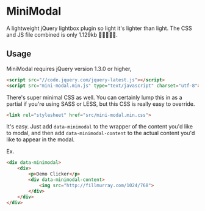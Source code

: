# MiniModal
A lightweight jQuery lightbox plugin so light it's lighter than light. The CSS and JS file combined is only 1.129kb 🎉🔥🔥🔥🎉.

## Usage
MiniModal requires jQuery version 1.3.0 or higher,

```html
<script src="//code.jquery.com/jquery-latest.js"></script>
<script src="mini-modal.min.js" type="text/javascript" charset="utf-8"></script>
```

There's super minimal CSS as well. You can certainly lump this in as a partial if you're using SASS or LESS, but this CSS is really easy to override.

```html
<link rel="stylesheet" href="src/mini-modal.min.css">
```

It's easy. Just add `data-minimodal` to the wrapper of the content you'd like to modal, and then add `data-minimodal-content` to the actual content you'd like to appear in the modal.

Ex.
```html
<div data-minimodal>
    <div>
        <p>Demo Clicker</p>
        <div data-minimodal-content>
            <img src="http://fillmurray.com/1024/768">
        </div>
    </div>
</div>
```
